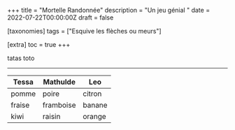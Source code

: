 +++
title = "Mortelle Randonnée"
description = "Un jeu génial "
date = 2022-07-22T00:00:00Z
draft = false

[taxonomies]
tags = ["Esquive les flèches ou meurs"]

[extra]
toc = true
+++

tatas
toto

* * *

| Tessa | Mathulde | Leo |
|-------|----------|-----|
| pomme | poire | citron |
| fraise | framboise | banane |
| kiwi | raisin | orange |